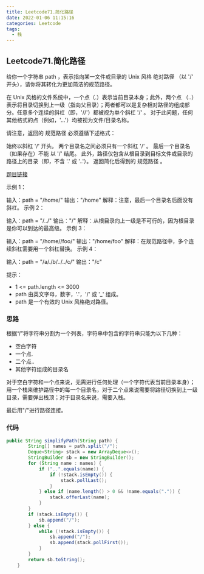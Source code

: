 ```yaml
---
title: Leetcode71.简化路径
date: 2022-01-06 11:15:16
categories: Leetcode
tags:
  - 栈
---
```


## Leetcode71.简化路径

给你一个字符串 path ，表示指向某一文件或目录的 Unix 风格 绝对路径 （以 '/' 开头），请你将其转化为更加简洁的规范路径。

在 Unix 风格的文件系统中，一个点（.）表示当前目录本身；此外，两个点 （..） 表示将目录切换到上一级（指向父目录）；两者都可以是复杂相对路径的组成部分。任意多个连续的斜杠（即，'//'）都被视为单个斜杠 '/' 。 对于此问题，任何其他格式的点（例如，'...'）均被视为文件/目录名称。

请注意，返回的 规范路径 必须遵循下述格式：

始终以斜杠 '/' 开头。
两个目录名之间必须只有一个斜杠 '/' 。
最后一个目录名（如果存在）不能 以 '/' 结尾。
此外，路径仅包含从根目录到目标文件或目录的路径上的目录（即，不含 '.' 或 '..'）。
返回简化后得到的 规范路径 。

 [题目链接](https://leetcode-cn.com/problems/simplify-path)

<!--more-->

示例 1：

输入：path = "/home/"
输出："/home"
解释：注意，最后一个目录名后面没有斜杠。 
示例 2：

输入：path = "/../"
输出："/"
解释：从根目录向上一级是不可行的，因为根目录是你可以到达的最高级。
示例 3：

输入：path = "/home//foo/"
输出："/home/foo"
解释：在规范路径中，多个连续斜杠需要用一个斜杠替换。
示例 4：

输入：path = "/a/./b/../../c/"
输出："/c"


提示：

- 1 <= path.length <= 3000
- path 由英文字母，数字，'.'，'/' 或 '_' 组成。
- path 是一个有效的 Unix 风格绝对路径。



### 思路

根据“/”将字符串分割为一个列表，字符串中包含的字符串只能为以下几种：

- 空白字符
- 一个点.
- 二个点..
- 其他字符组成的目录名

对于空白字符和一个点来说，无需进行任何处理（一个字符代表当前目录本身）；用一个栈来维护路径中的每一个目录名，对于二个点来说需要将路径切换到上一级目录，需要弹出栈顶；对于目录名来说，需要入栈。

最后用"/"进行路径连接。

### 代码

```java
public String simplifyPath(String path) {
        String[] names = path.split("/");
        Deque<String> stack = new ArrayDeque<>();
        StringBuilder sb = new StringBuilder();
        for (String name : names) {
            if ("..".equals(name)) {
                if (!stack.isEmpty()) {
                    stack.pollLast();
                }
            } else if (name.length() > 0 && !name.equals(".")) {
                stack.offerLast(name);
            }
        }
        if (stack.isEmpty()) {
            sb.append("/");
        } else {
            while (!stack.isEmpty()) {
                sb.append("/");
                sb.append(stack.pollFirst());
            }
        }
        return sb.toString();
    }
```



